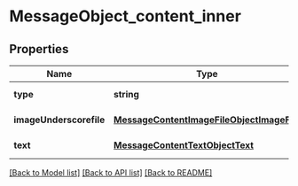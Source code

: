 # MessageObject_content_inner

## Properties
Name | Type | Description | Notes
------------ | ------------- | ------------- | -------------
**type** | **string** |  | [default to null]
**imageUnderscorefile** | [**MessageContentImageFileObjectImageFile**](MessageContentImageFileObjectImageFile.md) |  | [default to null]
**text** | [**MessageContentTextObjectText**](MessageContentTextObjectText.md) |  | [default to null]

[[Back to Model list]](../README.md#documentation-for-models) [[Back to API list]](../README.md#documentation-for-api-endpoints) [[Back to README]](../README.md)


